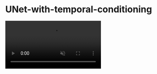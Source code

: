 # UNet-with-temporal-conditioning
<video autoplay loop muted>
  <source src="output_video.mp4" type="video/mp4" />
</video>
